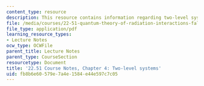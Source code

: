 ```yaml
---
content_type: resource
description: This resource contains information regarding two-level systems.
file: /media/courses/22-51-quantum-theory-of-radiation-interactions-fall-2012/fb8b6e60579e7a4e1584e44e597c7c05_MIT22_51F12_Ch4.pdf
file_type: application/pdf
learning_resource_types:
- Lecture Notes
ocw_type: OCWFile
parent_title: Lecture Notes
parent_type: CourseSection
resourcetype: Document
title: '22.51 Course Notes, Chapter 4: Two-level systems'
uid: fb8b6e60-579e-7a4e-1584-e44e597c7c05
---
```

